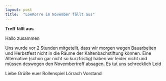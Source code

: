 ```yaml
---
layout: post
title:  "LoeRoTre im November fällt aus"
---
```

**Treff fällt aus**

Hallo zusammen 

Uns wurde vor 2 Stunden mitgeteilt, dass wir morgen wegen Bauarbeiten und Herbstfest nicht in die Räume der Kaltenbachstiftung können. Eine Alternative (schon gar nicht so kurzfristig) haben wir leider nicht und müssen deswegen den Novembertreff absagen. 
Es tut uns schrecklich Leid

Liebe Grüße euer Rollenspiel Lörrach Vorstand
